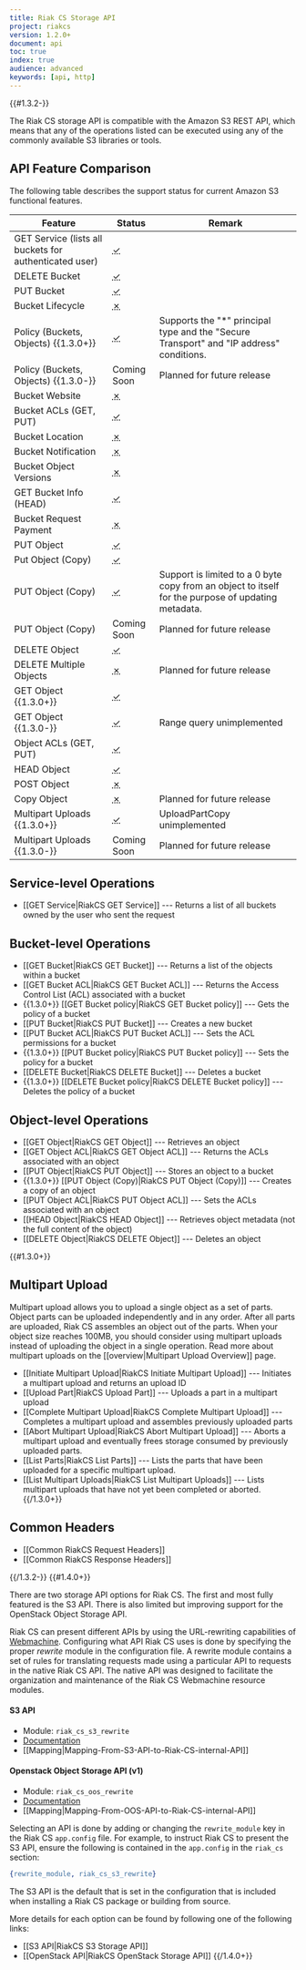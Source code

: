 ```yaml
---
title: Riak CS Storage API
project: riakcs
version: 1.2.0+
document: api
toc: true
index: true
audience: advanced
keywords: [api, http]
---
```


{{#1.3.2-}}

The Riak CS storage API is compatible with the Amazon S3 REST API, which means that any of the operations listed can be executed using any of the commonly available S3 libraries or tools.

## API Feature Comparison

The following table describes the support status for current Amazon S3 functional features.

Feature | Status | Remark
--------|--------|--------
GET Service (lists all buckets for authenticated user) | <abbr title="Supported" class="supported">✓</abbr> | |
DELETE Bucket | <abbr title="Supported" class="supported">✓</abbr> | |
PUT Bucket | <abbr title="Supported" class="supported">✓</abbr> | |
Bucket Lifecycle | <abbr title="Unsupported" class="unsupported">✗</abbr> | |
Policy (Buckets, Objects) {{1.3.0+}} | <abbr title="Supported" class="supported">✓</abbr> | Supports the "*" principal type and the "Secure Transport" and "IP address" conditions. |
Policy (Buckets, Objects) {{1.3.0-}} | Coming Soon | Planned for future release |
Bucket Website | <abbr title="Unsupported" class="unsupported">✗</abbr> | |
Bucket ACLs (GET, PUT) | <abbr title="Supported" class="supported">✓</abbr> | |
Bucket Location | <abbr title="Unsupported" class="unsupported">✗</abbr> | |
Bucket Notification | <abbr title="Unsupported" class="unsupported">✗</abbr> | |
Bucket Object Versions | <abbr title="Unsupported" class="unsupported">✗</abbr> | |
GET Bucket Info (HEAD) | <abbr title="Supported" class="supported">✓</abbr> | |
Bucket Request Payment | <abbr title="Unsupported" class="unsupported">✗</abbr> | |
PUT Object | <abbr title="Supported" class="supported">✓</abbr> | |
Put Object (Copy) | <abbr title="Supported" class="supported">✓</abbr> | | {{1.5.0+}}
PUT Object (Copy) | <abbr title="Supported" class="supported">✓</abbr> | Support is limited to a 0 byte copy from an object to itself for the purpose of updating metadata. | {{1.3.0-1.5.0}}
PUT Object (Copy)| Coming Soon | Planned for future release | {{1.3.0-}}
DELETE Object | <abbr title="Supported" class="supported">✓</abbr> | | {{1.3.0-}} 
DELETE Multiple Objects | <abbr title="Unsupported" class="unsupported">✗</abbr> | Planned for future release |
GET Object {{1.3.0+}} | <abbr title="Supported" class="supported">✓</abbr> | |
GET Object {{1.3.0-}} | <abbr title="Supported" class="supported">✓</abbr> | Range query unimplemented |
Object ACLs (GET, PUT) | <abbr title="Supported" class="supported">✓</abbr> | |
HEAD Object | <abbr title="Supported" class="supported">✓</abbr> | |
POST Object | <abbr title="Unsupported" class="unsupported">✗</abbr> | |
Copy Object | <abbr title="Unsupported" class="unsupported">✗</abbr> | Planned for future release |
Multipart Uploads {{1.3.0+}} | <abbr title="Supported" class="supported">✓</abbr> | UploadPartCopy unimplemented |
Multipart Uploads {{1.3.0-}} | Coming Soon | Planned for future release |

## Service-level Operations

* [[GET Service|RiakCS GET Service]] --- Returns a list of all buckets owned by the user who sent the request

## Bucket-level Operations

* [[GET Bucket|RiakCS GET Bucket]] --- Returns a list of the objects within a bucket
* [[GET Bucket ACL|RiakCS GET Bucket ACL]] --- Returns the Access Control List (ACL) associated with a bucket
* {{1.3.0+}} [[GET Bucket policy|RiakCS GET Bucket policy]] --- Gets the policy of a bucket
* [[PUT Bucket|RiakCS PUT Bucket]] --- Creates a new bucket
* [[PUT Bucket ACL|RiakCS PUT Bucket ACL]] --- Sets the ACL permissions for a bucket
* {{1.3.0+}} [[PUT Bucket policy|RiakCS PUT Bucket policy]] --- Sets the policy for a bucket
* [[DELETE Bucket|RiakCS DELETE Bucket]] --- Deletes a bucket
* {{1.3.0+}} [[DELETE Bucket policy|RiakCS DELETE Bucket policy]] --- Deletes the policy of a bucket

## Object-level Operations

* [[GET Object|RiakCS GET Object]] --- Retrieves an object
* [[GET Object ACL|RiakCS GET Object ACL]] --- Returns the ACLs associated with an object
* [[PUT Object|RiakCS PUT Object]] --- Stores an object to a bucket
* {{1.3.0+}} [[PUT Object (Copy)|RiakCS PUT Object (Copy)]] --- Creates a copy of an object
* [[PUT Object ACL|RiakCS PUT Object ACL]] --- Sets the ACLs associated with an object
* [[HEAD Object|RiakCS HEAD Object]] --- Retrieves object metadata (not the full content of the object)
* [[DELETE Object|RiakCS DELETE Object]] --- Deletes an object

{{#1.3.0+}}
## Multipart Upload

Multipart upload allows you to upload a single object as a set of parts. Object parts can be uploaded independently and in any order. After all parts are uploaded, Riak CS assembles an object out of the parts. When your object size reaches 100MB, you should consider using multipart uploads instead of uploading the object in a single operation. Read more about multipart uploads on the [[overview|Multipart Upload Overview]] page.

* [[Initiate Multipart Upload|RiakCS Initiate Multipart Upload]] --- Initiates a multipart upload and returns an upload ID
* [[Upload Part|RiakCS Upload Part]] --- Uploads a part in a multipart upload
* [[Complete Multipart Upload|RiakCS Complete Multipart Upload]] --- Completes a multipart upload and assembles previously uploaded parts
* [[Abort Multipart Upload|RiakCS Abort Multipart Upload]] --- Aborts a multipart upload and eventually frees storage consumed by previously uploaded parts.
* [[List Parts|RiakCS List Parts]] --- Lists the parts that have been uploaded for a specific multipart upload.
* [[List Multipart Uploads|RiakCS List Multipart Uploads]] --- Lists multipart uploads that have not yet been completed or aborted.
{{/1.3.0+}}

## Common Headers

* [[Common RiakCS Request Headers]]
* [[Common RiakCS Response Headers]]

{{/1.3.2-}}
{{#1.4.0+}}

There are two storage API options for Riak CS. The first and most fully featured is the S3 API. There is also limited but improving support for the OpenStack Object Storage API.

Riak CS can present different APIs by using the URL-rewriting capabilities of [Webmachine](https://github.com/basho/webmachine). Configuring what API Riak CS uses is done by specifying the proper *rewrite* module in the configuration file. A rewrite module contains a set of rules for translating requests made using a particular API to requests in the native Riak CS API. The native API was designed to facilitate the organization and maintenance of the Riak CS Webmachine resource modules.

#### S3 API
* Module: `riak_cs_s3_rewrite`
* [Documentation](http://docs.aws.amazon.com/AmazonS3/latest/API/APIRest.html)
* [[Mapping|Mapping-From-S3-API-to-Riak-CS-internal-API]]

#### Openstack Object Storage API (v1)
* Module: `riak_cs_oos_rewrite`
* [Documentation](http://docs.openstack.org/api/openstack-object-storage/1.0/content/index.html)
* [[Mapping|Mapping-From-OOS-API-to-Riak-CS-internal-API]]

Selecting an API is done by adding or changing the `rewrite_module` key in the Riak CS `app.config` file. For example, to instruct Riak CS to present the S3 API, ensure the following is contained in the `app.config` in the `riak_cs` section:

```erlang
{rewrite_module, riak_cs_s3_rewrite}
```

The S3 API is the default that is set in the configuration that is included when installing a Riak CS package or building from source.

More details for each option can be found by following one of the following links:

* [[S3 API|RiakCS S3 Storage API]]
* [[OpenStack API|RiakCS OpenStack Storage API]]
{{/1.4.0+}}
